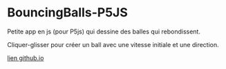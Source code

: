 # BouncingBalls-P5JS

Petite app en js (pour P5js) qui dessine des balles qui rebondissent.

Cliquer-glisser pour créer un ball avec une vitesse initiale et une direction.

[lien github.io](https://jacquesgrana.github.io/BouncingBalls-P5JS/)

